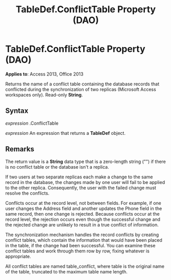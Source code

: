 ﻿---
title: TableDef.ConflictTable Property (DAO)
TOCTitle: ConflictTable Property
ms:assetid: 0db8b975-eb6d-19c6-cfb7-6ce01230ebe4
ms:mtpsurl: https://msdn.microsoft.com/library/Ff845218(v=office.15)
ms:contentKeyID: 48543228
ms.date: 09/18/2015
mtps_version: v=office.15
f1_keywords:
- dao360.chm1053356
f1_categories:
- Office.Version=v15
---

# TableDef.ConflictTable Property (DAO)


**Applies to**: Access 2013, Office 2013

Returns the name of a conflict table containing the database records that conflicted during the synchronization of two replicas (Microsoft Access workspaces only). Read-only **String**.

## Syntax

*expression* .ConflictTable

*expression* An expression that returns a **TableDef** object.

## Remarks

The return value is a **String** data type that is a zero-length string ("") if there is no conflict table or the database isn't a replica.

If two users at two separate replicas each make a change to the same record in the database, the changes made by one user will fail to be applied to the other replica. Consequently, the user with the failed change must resolve the conflicts.

Conflicts occur at the record level, not between fields. For example, if one user changes the Address field and another updates the Phone field in the same record, then one change is rejected. Because conflicts occur at the record level, the rejection occurs even though the successful change and the rejected change are unlikely to result in a true conflict of information.

The synchronization mechanism handles the record conflicts by creating conflict tables, which contain the information that would have been placed in the table, if the change had been successful. You can examine these conflict tables and work through them row by row, fixing whatever is appropriate.

All conflict tables are named table\_conflict, where table is the original name of the table, truncated to the maximum table name length.

